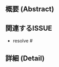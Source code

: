 <!-- What's in this pull request? -->
## 概要 (Abstract)


<!-- If this pull request resolves any GitHub issues -->
## 関連するISSUE
- resolve #

## 詳細 (Detail)


<!-- Thank you for your contribution! -->
